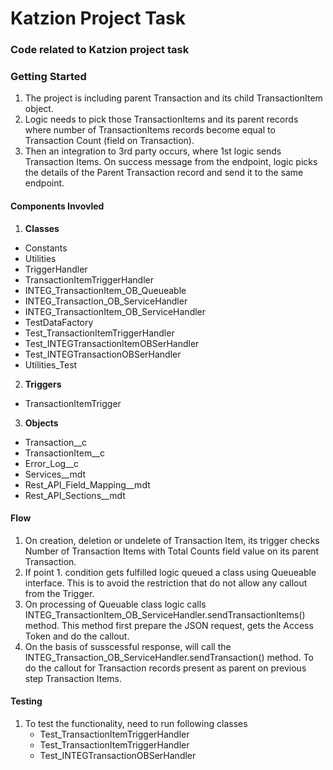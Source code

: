 # Katzion Project Task 
### Code related to Katzion project task

### Getting Started
1. The project is including parent Transaction and its child TransactionItem object. 
2. Logic needs to pick those TransactionItems and its parent records where number of TransactionItems records become equal to Transaction Count (field on Transaction).
3. Then an integration to 3rd party occurs, where 1st logic sends Transaction Items. On success message from the endpoint, logic picks the details of the Parent Transaction record and send it to the same endpoint.

#### Components Invovled
1. **Classes**
  - Constants
  - Utilities
  - TriggerHandler
  - TransactionItemTriggerHandler
  - INTEG_TransactionItem_OB_Queueable
  - INTEG_Transaction_OB_ServiceHandler
  - INTEG_TransactionItem_OB_ServiceHandler
  - TestDataFactory
  - Test_TransactionItemTriggerHandler
  - Test_INTEGTransactionItemOBSerHandler
  - Test_INTEGTransactionOBSerHandler
  - Utilities_Test
 2. **Triggers**
   - TransactionItemTrigger
 3. **Objects**
   - Transaction__c
   - TransactionItem__c
   - Error_Log__c
   - Services__mdt
   - Rest_API_Field_Mapping__mdt
   - Rest_API_Sections__mdt
  
  #### Flow
  1. On creation, deletion or undelete of Transaction Item, its trigger checks Number of Transaction Items with Total Counts field value on its parent Transaction.
  2. If point 1. condition gets fulfilled logic queued a class using Queueable interface. This is to avoid the restriction that do not allow any callout from the Trigger.
  3. On processing of Queuable class logic calls INTEG_TransactionItem_OB_ServiceHandler.sendTransactionItems() method. This method first prepare the JSON request, gets the Access Token and do the callout. 
  4. On the basis of susscessful response, will call the INTEG_Transaction_OB_ServiceHandler.sendTransaction() method. To do the callout for Transaction records present as parent on previous step Transaction Items.
  
  #### Testing
  1. To test the functionality, need to run following classes
     - Test_TransactionItemTriggerHandler
     - Test_TransactionItemTriggerHandler
     - Test_INTEGTransactionOBSerHandler
  
 
